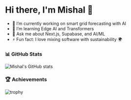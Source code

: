 # Hi there, I'm Mishal 👋

- 🔭 I’m currently working on smart grid forecasting with AI
- 🌱 I’m learning Edge AI and Transformers
- 💬 Ask me about Next.js, Supabase, and AI/ML
- ⚡ Fun fact: I love mixing software with sustainability 🌍

### 📊 GitHub Stats
![Mishal's GitHub stats](https://github-readme-stats.vercel.app/api?username=mishalzahra&show_icons=true&theme=radical)

### 🏆 Achievements
![trophy](https://github-profile-trophy.vercel.app/?username=mishalzahra&theme=onedark)
